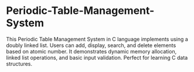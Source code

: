 # Periodic-Table-Management-System
This Periodic Table Management System in C language implements using a doubly linked list. Users can add, display, search, and delete elements based on atomic number. It demonstrates dynamic memory allocation, linked list operations, and basic input validation. Perfect for learning C data structures.
